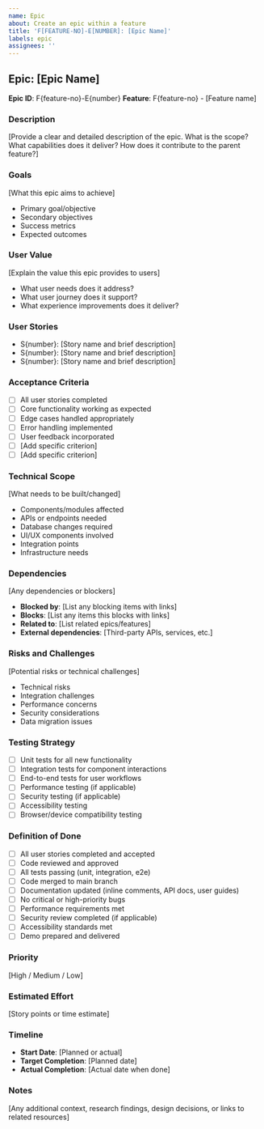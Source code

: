 ```yaml
---
name: Epic
about: Create an epic within a feature
title: 'F[FEATURE-NO]-E[NUMBER]: [Epic Name]'
labels: epic
assignees: ''
---
```


## Epic: [Epic Name]

**Epic ID**: F{feature-no}-E{number}
**Feature**: F{feature-no} - [Feature name]

### Description
[Provide a clear and detailed description of the epic. What is the scope? What capabilities does it deliver? How does it contribute to the parent feature?]

### Goals
[What this epic aims to achieve]
- Primary goal/objective
- Secondary objectives
- Success metrics
- Expected outcomes

### User Value
[Explain the value this epic provides to users]
- What user needs does it address?
- What user journey does it support?
- What experience improvements does it deliver?

### User Stories
- S{number}: [Story name and brief description]
- S{number}: [Story name and brief description]
- S{number}: [Story name and brief description]

### Acceptance Criteria
- [ ] All user stories completed
- [ ] Core functionality working as expected
- [ ] Edge cases handled appropriately
- [ ] Error handling implemented
- [ ] User feedback incorporated
- [ ] [Add specific criterion]
- [ ] [Add specific criterion]

### Technical Scope
[What needs to be built/changed]
- Components/modules affected
- APIs or endpoints needed
- Database changes required
- UI/UX components involved
- Integration points
- Infrastructure needs

### Dependencies
[Any dependencies or blockers]
- **Blocked by**: [List any blocking items with links]
- **Blocks**: [List any items this blocks with links]
- **Related to**: [List related epics/features]
- **External dependencies**: [Third-party APIs, services, etc.]

### Risks and Challenges
[Potential risks or technical challenges]
- Technical risks
- Integration challenges
- Performance concerns
- Security considerations
- Data migration issues

### Testing Strategy
- [ ] Unit tests for all new functionality
- [ ] Integration tests for component interactions
- [ ] End-to-end tests for user workflows
- [ ] Performance testing (if applicable)
- [ ] Security testing (if applicable)
- [ ] Accessibility testing
- [ ] Browser/device compatibility testing

### Definition of Done
- [ ] All user stories completed and accepted
- [ ] Code reviewed and approved
- [ ] All tests passing (unit, integration, e2e)
- [ ] Code merged to main branch
- [ ] Documentation updated (inline comments, API docs, user guides)
- [ ] No critical or high-priority bugs
- [ ] Performance requirements met
- [ ] Security review completed (if applicable)
- [ ] Accessibility standards met
- [ ] Demo prepared and delivered

### Priority
[High / Medium / Low]

### Estimated Effort
[Story points or time estimate]

### Timeline
- **Start Date**: [Planned or actual]
- **Target Completion**: [Planned date]
- **Actual Completion**: [Actual date when done]

### Notes
[Any additional context, research findings, design decisions, or links to related resources]
